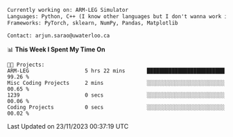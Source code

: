 ```txt
Currently working on: ARM-LEG Simulator
Languages: Python, C++ (I know other languages but I don't wanna work in them)
Frameworks: PyTorch, sklearn, NumPy, Pandas, Matplotlib

Contact: arjun.sarao@uwaterloo.ca
```

<!--START_SECTION:waka-->
📊 **This Week I Spent My Time On** 

```text
🐱‍💻 Projects: 
ARM-LEG                  5 hrs 22 mins       █████████████████████████   99.26 % 
Misc Coding Projects     2 mins              ░░░░░░░░░░░░░░░░░░░░░░░░░   00.65 % 
1239                     0 secs              ░░░░░░░░░░░░░░░░░░░░░░░░░   00.06 % 
Coding Projects          0 secs              ░░░░░░░░░░░░░░░░░░░░░░░░░   00.02 % 
```


 Last Updated on 23/11/2023 00:37:19 UTC
<!--END_SECTION:waka-->
